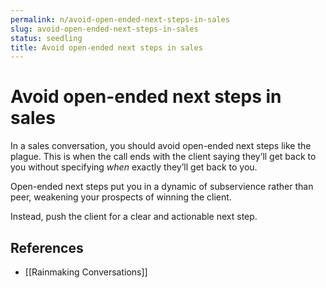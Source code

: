```yaml
---
permalink: n/avoid-open-ended-next-steps-in-sales
slug: avoid-open-ended-next-steps-in-sales
status: seedling
title: Avoid open-ended next steps in sales
---
```

# Avoid open-ended next steps in sales

In a sales conversation, you should avoid open-ended next steps like the plague. This is when the call ends with the client saying they’ll get back to you without specifying _when_ exactly they’ll get back to you.

Open-ended next steps put you in a dynamic of subservience rather than peer, weakening your prospects of winning the client.

Instead, push the client for a clear and actionable next step.

## References

- [[Rainmaking Conversations]]
